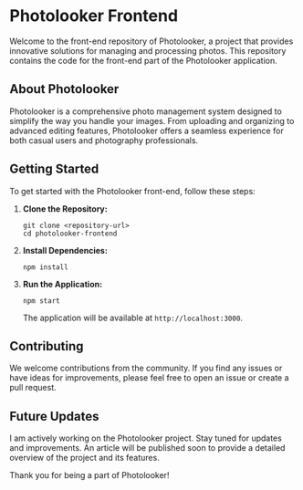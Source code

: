 
# Photolooker Frontend

Welcome to the front-end repository of Photolooker, a project that provides innovative solutions for managing and processing photos. This repository contains the code for the front-end part of the Photolooker application.

## About Photolooker

Photolooker is a comprehensive photo management system designed to simplify the way you handle your images. From uploading and organizing to advanced editing features, Photolooker offers a seamless experience for both casual users and photography professionals.

## Getting Started

To get started with the Photolooker front-end, follow these steps:

1. **Clone the Repository:**
   ```
   git clone <repository-url>
   cd photolooker-frontend
   ```

2. **Install Dependencies:**
   ```
   npm install
   ```

3. **Run the Application:**
   ```
   npm start
   ```

   The application will be available at `http://localhost:3000`.

## Contributing

We welcome contributions from the community. If you find any issues or have ideas for improvements, please feel free to open an issue or create a pull request.

## Future Updates

I am actively working on the Photolooker project. Stay tuned for updates and improvements. An article will be published soon to provide a detailed overview of the project and its features.

Thank you for being a part of Photolooker!
